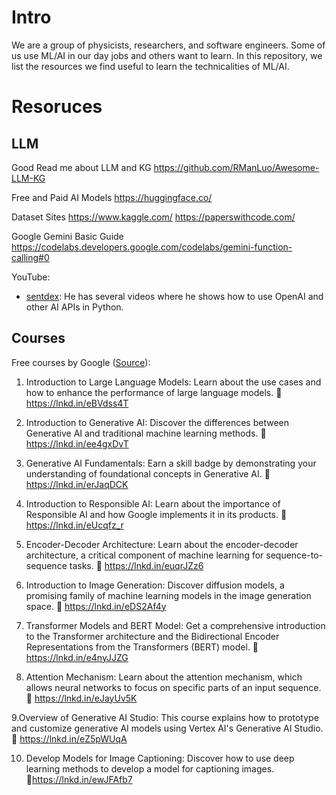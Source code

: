 # Intro

We are a group of physicists, researchers, and software engineers. Some of us use ML/AI in our day jobs and others want to learn. In this repository, we list the resources we find useful to learn the technicalities of ML/AI.

# Resoruces

## LLM
Good Read me about LLM and KG
https://github.com/RManLuo/Awesome-LLM-KG

Free and Paid AI Models
https://huggingface.co/

Dataset Sites
https://www.kaggle.com/
https://paperswithcode.com/

Google Gemini Basic Guide
https://codelabs.developers.google.com/codelabs/gemini-function-calling#0

YouTube:
-  [sentdex](https://www.youtube.com/@sentdex/videos): He has several videos where he shows how to use OpenAI and other AI APIs in Python.

## Courses
Free courses by Google ([Source](https://www.linkedin.com/posts/paul-storm-560360254_ai-digitaltransformation-technology-activity-7175174044516761601-JZYx?utm_source=share&utm_medium=member_desktop)):
1. Introduction to Large Language Models: Learn about the use cases and how to enhance the performance of large language models.
🔗 https://lnkd.in/eBVdss4T

2. Introduction to Generative AI: Discover the differences between Generative AI and traditional machine learning methods.
🔗 https://lnkd.in/ee4gxDvT

3. Generative AI Fundamentals: Earn a skill badge by demonstrating your understanding of foundational concepts in Generative AI.
🔗 https://lnkd.in/erJaqDCK

4. Introduction to Responsible AI: Learn about the importance of Responsible AI and how Google implements it in its products.
🔗 https://lnkd.in/eUcqfz_r

5. Encoder-Decoder Architecture: Learn about the encoder-decoder architecture, a critical component of machine learning for sequence-to-sequence tasks.
🔗 https://lnkd.in/euqrJZz6

6. Introduction to Image Generation: Discover diffusion models, a promising family of machine learning models in the image generation space.
🔗 https://lnkd.in/eDS2Af4y

7. Transformer Models and BERT Model: Get a comprehensive introduction to the Transformer architecture and the Bidirectional Encoder Representations from the Transformers (BERT) model.
🔗 https://lnkd.in/e4nyJJZG

8. Attention Mechanism: Learn about the attention mechanism, which allows neural networks to focus on specific parts of an input sequence.
🔗 https://lnkd.in/eJayUv5K

9.Overview of Generative AI Studio:
This course explains how to prototype and customize generative AI models using Vertex AI's Generative AI Studio.
🔗 https://lnkd.in/eZ5pWUqA

10. Develop Models for Image Captioning:
Discover how to use deep learning methods to develop a model for captioning images.
🔗https://lnkd.in/ewJFAfb7

